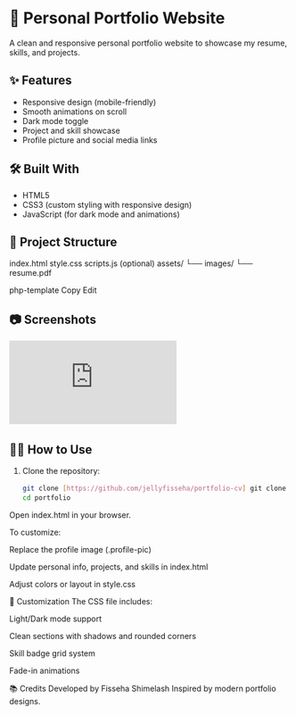 # 💼 Personal Portfolio Website

A clean and responsive personal portfolio website to showcase my resume, skills, and projects.

## ✨ Features

- Responsive design (mobile-friendly)
- Smooth animations on scroll
- Dark mode toggle
- Project and skill showcase
- Profile picture and social media links

## 🛠️ Built With

- HTML5
- CSS3 (custom styling with responsive design)
- JavaScript (for dark mode and animations)

## 📁 Project Structure

index.html
style.css
scripts.js (optional)
assets/
└── images/
└── resume.pdf

php-template
Copy
Edit

## 📷 Screenshots

![Preview](https://github.com/jellyfisseha/portfolio-cv/blob/main/Personal%20portofolio%202025%20PLA.pdf) <!-- Replace with your actual screenshot path -->

## 🧑‍💻 How to Use

1. Clone the repository:
   ```bash
   git clone [https://github.com/jellyfisseha/portfolio-cv] git clone 
   cd portfolio
Open index.html in your browser.

To customize:

Replace the profile image (.profile-pic)

Update personal info, projects, and skills in index.html

Adjust colors or layout in style.css

🎨 Customization
The CSS file includes:

Light/Dark mode support

Clean sections with shadows and rounded corners

Skill badge grid system

Fade-in animations

📚 Credits
Developed by Fisseha Shimelash
Inspired by modern portfolio designs.
